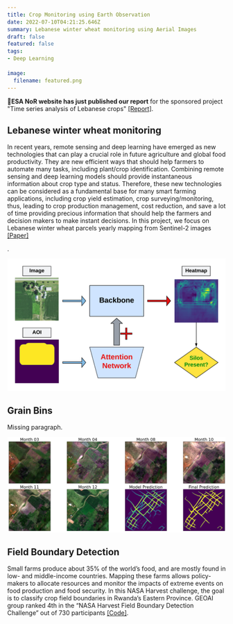 ```yaml
---
title: Crop Monitoring using Earth Observation
date: 2022-07-10T04:21:25.646Z
summary: Lebanese winter wheat monitoring using Aerial Images
draft: false
featured: false
tags:
- Deep Learning

image:
  filename: featured.png
---
```

🎉<b>ESA NoR website has just published our report</b> for the sponsored project "Time series analysis of Lebanese crops" <a href="./TimeSeriesAnalysisofLebaneseCrops_2021.pdf" target=_blank>[Report]</a>.<br>


<div class=article-style itemprop=articleBody>

<b><h2 id=winter-wheat>Lebanese winter wheat monitoring</h2></b>
<p>In recent years, remote sensing and deep learning have emerged as new technologies that can play a crucial role in future agriculture and global food productivity. They are new efficient ways that should help farmers to automate many tasks, including plant/crop identification. Combining remote sensing and deep learning models should provide instantaneous information about crop type and status. Therefore, these new technologies can be considered as a fundamental base for many smart farming applications, including crop yield estimation, crop surveying/monitoring, thus, leading to crop production management, cost reduction, and save a lot of time providing precious information that should help the farmers and decision makers to make instant decisions. In this project, we focus on Lebanese winter wheat parcels yearly mapping from Sentinel-2 images <a href="https://geogroup.ai/publication/2023ECRS_PEFTWheat/">[Paper]</a></p>.</p>

<img src="./silos.png">

<b><h2 id=silos>Grain Bins</h2></b>
<p>Missing paragraph.</p>

<img src="./nasa.png">

<b><h2 id=nasas>Field Boundary Detection</h2></b>
<p>Small farms produce about 35% of the world’s food, and are mostly found in low- and middle-income countries. Mapping these farms allows policy-makers to allocate resources and monitor the impacts of extreme events on food production and food security. In this NASA Harvest challenge, the goal is to classify crop field boundaries in Rwanda’s Eastern Province. GEOAI group ranked 4th in the “NASA Harvest Field Boundary Detection Challenge” out of 730 participants <a href="https://github.com/geoaigroup/nasa_harvest_boundary_detection_challenge" target=_blank>[Code]</a>.</p>

</div>

